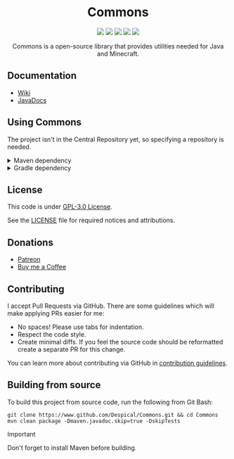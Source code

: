 <h1 align="center">Commons</h1>

<div align="center">

[![](https://github.com/Despical/Commons/actions/workflows/build.yml/badge.svg)](https://github.com/Despical/Commons/actions/workflows/build.yml)
[![](https://img.shields.io/github/v/release/Despical/Commons)](https://github.com/Despical/Commons/releases/latest)
[![](https://jitpack.io/v/Despical/Commons.svg)](https://jitpack.io/#Despical/Commons)
[![](https://img.shields.io/badge/License-GPLv3-blue.svg)](../LICENSE)
[![](https://img.shields.io/badge/javadoc-latest-lime.svg)](https://javadoc.jitpack.io/com/github/Despical/Commons/latest/javadoc/index.html)

Commons is a open-source library that provides utilities needed for Java and Minecraft.

</div>

## Documentation
- [Wiki](https://github.com/Despical/Commons/wiki)
- [JavaDocs](https://javadoc.jitpack.io/com/github/Despical/Commons/latest/javadoc/index.html)

## Using Commons
The project isn't in the Central Repository yet, so specifying a repository is needed.<br>

<details>
<summary>Maven dependency</summary>

```xml
<repository>
    <id>jitpack.io</id>
    <url>https://jitpack.io</url>
</repository>
```
```xml
<dependency>
    <groupId>com.github.Despical</groupId>
    <artifactId>Commons</artifactId>
    <version>1.8.83</version>
</dependency>
```

</details>

<details>
<summary>Gradle dependency</summary>

```
repositories {
    maven { url 'https://jitpack.io' }
}
```
```
dependencies {
    implementation 'com.github.Despical:Commons:1.8.83'
}
```

</details>

## License
This code is under [GPL-3.0 License](http://www.gnu.org/licenses/gpl-3.0.html).

See the [LICENSE](https://github.com/Despical/Commons/blob/master/LICENSE) file for required notices and attributions.

## Donations
- [Patreon](https://www.patreon.com/despical)
- [Buy me a Coffee](https://www.buymeacoffee.com/despical)

## Contributing

I accept Pull Requests via GitHub. There are some guidelines which will make applying PRs easier for me:
+ No spaces! Please use tabs for indentation.
+ Respect the code style.
+ Create minimal diffs. If you feel the source code should be reformatted create a separate PR for this change.

You can learn more about contributing via GitHub in [contribution guidelines](https://github.com/Despical/Commons/blob/master/CONTRIBUTING.md).

## Building from source
To build this project from source code, run the following from Git Bash:
```
git clone https://www.github.com/Despical/Commons.git && cd Commons
mvn clean package -Dmaven.javadoc.skip=true -DskipTests
```

> [!IMPORTANT]  
> Don't forget to install Maven before building.
